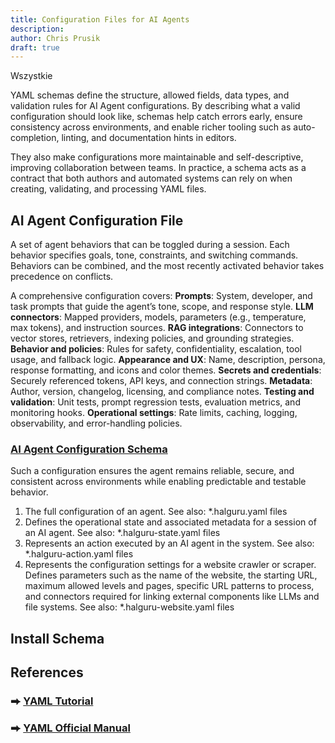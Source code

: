 ```yaml
---
title: Configuration Files for AI Agents
description:
author: Chris Prusik
draft: true
---
```


Wszystkie 

YAML schemas define the structure, allowed fields, data types, and validation rules for 
AI Agent configurations. 
By describing what a valid configuration should look like, schemas help catch errors early, 
ensure consistency across environments, and enable richer tooling such as auto-completion, 
linting, and documentation hints in editors. 

They also make configurations more maintainable and self-descriptive, 
improving collaboration between teams. 
In practice, a schema acts as a contract that both authors and automated systems 
can rely on when creating, validating, and processing YAML files.

## AI Agent Configuration File

A set of agent behaviors that can be toggled during a session. Each behavior specifies goals, tone, constraints, and switching commands. Behaviors can be combined, and the most recently activated behavior takes precedence on conflicts.

A comprehensive configuration covers:
**Prompts**: System, developer, and task prompts that guide the agent’s tone, scope, and response style.
**LLM connectors**: Mapped providers, models, parameters (e.g., temperature, max tokens), and instruction sources.
**RAG integrations**: Connectors to vector stores, retrievers, indexing policies, and grounding strategies.
**Behavior and policies**: Rules for safety, confidentiality, escalation, tool usage, and fallback logic.
**Appearance and UX**: Name, description, persona, response formatting, and icons and color themes.
**Secrets and credentials**: Securely referenced tokens, API keys, and connection strings.
**Metadata**: Author, version, changelog, licensing, and compliance notes.
**Testing and validation**: Unit tests, prompt regression tests, evaluation metrics, and monitoring hooks.
**Operational settings**: Rate limits, caching, logging, observability, and error-handling policies.

### [AI Agent Configuration Schema](https://docs.hal.guru/schemas/halguru-schema.json)

Such a configuration ensures the agent remains reliable, secure, and consistent across environments while enabling predictable and testable behavior.

1. The full configuration of an agent. See also: *.halguru.yaml files
2. Defines the operational state and associated metadata for a session of an AI agent. See also: *.halguru-state.yaml files
3. Represents an action executed by an AI agent in the system. See also: *.halguru-action.yaml files
4. Represents the configuration settings for a website crawler or scraper. Defines parameters such as the name of the website, the starting URL, maximum allowed levels and pages, specific URL patterns to process, and connectors required for linking external components like LLMs and file systems. See also: *.halguru-website.yaml files

## Install Schema

## References

### ⮕ [YAML Tutorial](https://www.cloudbees.com/blog/yaml-tutorial-everything-you-need-get-started)
### ⮕ [YAML Official Manual](https://yaml.org/spec/1.2.2/)
